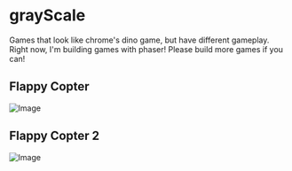 # grayScale

Games that look like chrome's dino game, but have different gameplay. Right now, I'm building games with phaser! Please build more games if you can!

## Flappy Copter

![Image](http://i.imgur.com/kdRva28.png)

## Flappy Copter 2

![Image](http://i.imgur.com/FfJ9LhB.png)
